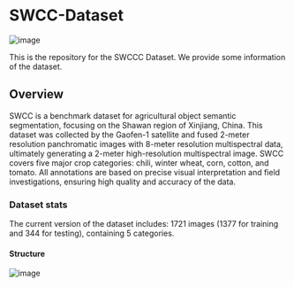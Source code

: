 # SWCC-Dataset
![image](https://github.com/user-attachments/assets/602aba30-cc8f-4f19-99b1-99926579a5fc)


This is the repository for the SWCCC Dataset. We provide some information of the dataset.

## Overview
SWCC is a benchmark dataset for agricultural object semantic segmentation, focusing on the Shawan region of Xinjiang, China. This dataset was collected by the Gaofen-1 satellite and fused 2-meter resolution panchromatic images with 8-meter resolution multispectral data, ultimately generating a 2-meter high-resolution multispectral image. SWCC covers five major crop categories: chili, winter wheat, corn, cotton, and tomato. All annotations are based on precise visual interpretation and field investigations, ensuring high quality and accuracy of the data.

### Dataset stats
The current version of the dataset includes:
1721 images (1377 for training and 344 for testing), containing 5 categories.

#### Structure
![image](https://github.com/user-attachments/assets/8546f920-ccfc-4037-b37b-4c3f60eab9ca)




